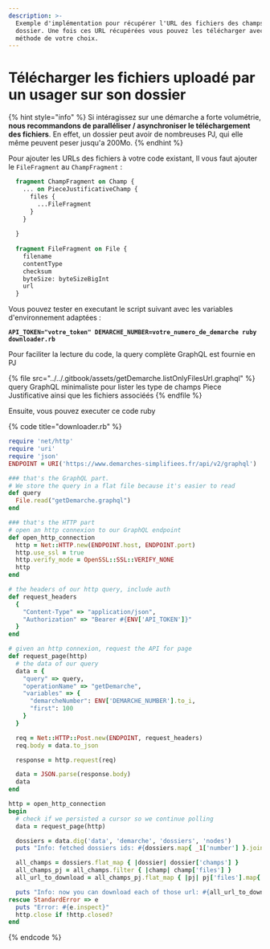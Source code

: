 ```yaml
---
description: >-
  Exemple d'implémentation pour récupérer l'URL des fichiers des champs d'un
  dossier. Une fois ces URL récupérées vous pouvez les télécharger avec la
  méthode de votre choix.
---
```


# Télécharger les fichiers uploadé par un usager sur son dossier

{% hint style="info" %}
Si intéragissez sur une démarche a forte volumétrie, **nous recommandons de paralléliser / asynchroniser le téléchargement des fichiers**. En effet, un dossier peut avoir de nombreuses PJ, qui elle même peuvent peser jusqu'a 200Mo.
{% endhint %}

Pour ajouter les URLs des fichiers à votre code existant, Il vous faut ajouter le `FileFragment` au `ChampFragment` :

```graphql
  fragment ChampFragment on Champ {
    ... on PieceJustificativeChamp {
      files {
        ...FileFragment
      }
    }
   
  }
  
  fragment FileFragment on File {
    filename
    contentType
    checksum
    byteSize: byteSizeBigInt
    url
  }
```

Vous pouvez tester en executant le script suivant avec les variables d'environnement adaptées :

<pre class="language-bash"><code class="lang-bash"><strong>API_TOKEN="votre_token" DEMARCHE_NUMBER=votre_numero_de_demarche ruby downloader.rb
</strong></code></pre>

Pour faciliter la lecture du code, la query complète GraphQL est fournie en PJ

{% file src="../../.gitbook/assets/getDemarche.listOnlyFilesUrl.graphql" %}
query GraphQL minimaliste pour lister les type de champs Piece Justificative ainsi que les fichiers associéés
{% endfile %}

Ensuite, vous pouvez executer ce code ruby

{% code title="downloader.rb" %}
```ruby
require 'net/http'
require 'uri'
require 'json'
ENDPOINT = URI('https://www.demarches-simplifiees.fr/api/v2/graphql')

### that's the GraphQL part.
# We store the query in a flat file because it's easier to read
def query
  File.read("getDemarche.graphql")
end

### that's the HTTP part
# open an http connexion to our GraphQL endpoint
def open_http_connection
  http = Net::HTTP.new(ENDPOINT.host, ENDPOINT.port)
  http.use_ssl = true
  http.verify_mode = OpenSSL::SSL::VERIFY_NONE
  http
end

# the headers of our http query, include auth
def request_headers
  {
    "Content-Type" => "application/json",
    "Authorization" => "Bearer #{ENV['API_TOKEN']}"
  }
end

# given an http connexion, request the API for page
def request_page(http)
  # the data of our query
  data = {
    "query" => query,
    "operationName" => "getDemarche",
    "variables" => {
      "demarcheNumber": ENV['DEMARCHE_NUMBER'].to_i,
      "first": 100
    }
  }

  req = Net::HTTP::Post.new(ENDPOINT, request_headers)
  req.body = data.to_json

  response = http.request(req)

  data = JSON.parse(response.body)
  data
end

http = open_http_connection
begin
  # check if we persisted a cursor so we continue polling
  data = request_page(http)

  dossiers = data.dig('data', 'demarche', 'dossiers', 'nodes')
  puts "Info: fetched dossiers ids: #{dossiers.map{ _1['number'] }.join(', ')}"

  all_champs = dossiers.flat_map { |dossier| dossier['champs'] }
  all_champs_pj = all_champs.filter { |champ| champ['files'] }
  all_url_to_download = all_champs_pj.flat_map { |pj| pj['files'].map{ |file| file['url'] } }

  puts "Info: now you can download each of those url: #{all_url_to_download.join(', ')}"
rescue StandardError => e
  puts "Error: #{e.inspect}"
  http.close if !http.closed?
end
```
{% endcode %}
